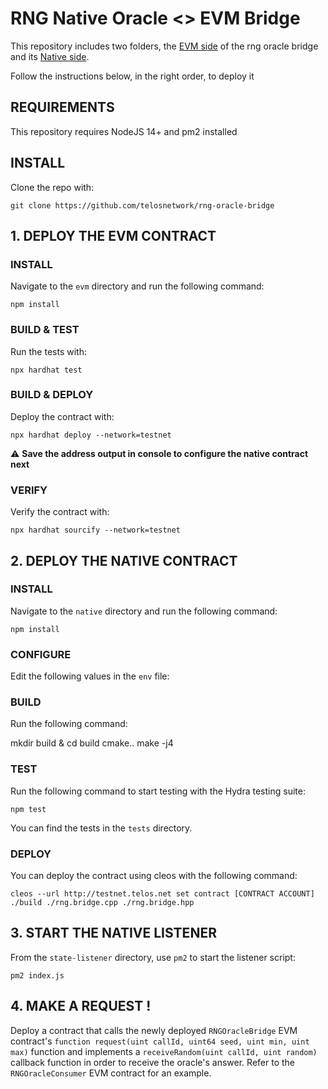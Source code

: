 # RNG Native Oracle <> EVM Bridge

This repository includes two folders, the [EVM side](https://github.com/telosnetwork/native-oracle-bridge/tree/main/evm) of the rng oracle bridge and its [Native side](https://github.com/telosnetwork/native-oracle-bridge/tree/main/native).

Follow the instructions below, in the right order, to deploy it

## REQUIREMENTS

This repository requires NodeJS 14+ and pm2 installed

## INSTALL

Clone the repo with:

`git clone https://github.com/telosnetwork/rng-oracle-bridge`

## 1. DEPLOY THE EVM CONTRACT

### INSTALL

Navigate to the `evm` directory and run the following command:

`npm install`

### BUILD & TEST

Run the tests with:

`npx hardhat test`

### BUILD & DEPLOY

Deploy the contract with:

`npx hardhat deploy --network=testnet`

⚠️ **Save the address output in console to configure the native contract next**

### VERIFY

Verify the contract  with:

`npx hardhat sourcify --network=testnet`

## 2. DEPLOY THE NATIVE CONTRACT

### INSTALL

Navigate to the `native` directory and run the following command:

`npm install`

### CONFIGURE

Edit the following values in the `env` file:

### BUILD

Run the following command:

mkdir build & cd build
cmake..
make -j4

### TEST

Run the following command to start testing with the Hydra testing suite:

`npm test`

You can find the tests in the `tests` directory.

### DEPLOY

You can deploy the contract using cleos with the following command:

`cleos --url http://testnet.telos.net set contract [CONTRACT ACCOUNT] ./build ./rng.bridge.cpp ./rng.bridge.hpp`

## 3. START THE NATIVE LISTENER

From the `state-listener` directory, use `pm2` to start the listener script:

`pm2 index.js`

## 4. MAKE A REQUEST !

Deploy a contract that calls the newly deployed `RNGOracleBridge` EVM contract's `function request(uint callId, uint64 seed, uint min, uint max)` function and implements a `receiveRandom(uint callId, uint random)` callback function in order to receive the oracle's answer. Refer to the `RNGOracleConsumer` EVM contract for an example.

